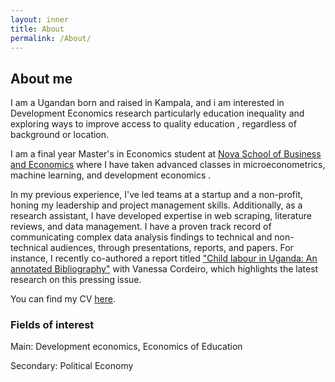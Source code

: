 ```yaml
---
layout: inner
title: About
permalink: /About/
---
```

## About me
I am a Ugandan born and raised in Kampala, and i am interested in Development Economics research particularly education inequality and exploring ways to improve access to quality education , regardless of background or location.
 
I am a final year Master's in Economics student at [Nova School of Business and Economics](https://www.novasbe.unl.pt/en/programs/masters/economics/program) where I have taken advanced classes in microeconometrics, machine learning, and development economics .

In my previous experience, I've led teams at a startup and a non-profit, honing my leadership and project management skills. Additionally, as a research assistant, I have developed expertise in web scraping, literature reviews, and data management. I have a proven track record of communicating complex data analysis findings to technical and non-technical audiences, through presentations, reports, and papers. For instance, I recently co-authored a report titled ["Child labour in Uganda: An annotated Bibliography"](Uganda-1.pdf) with Vanessa Cordeiro, which highlights the latest research on this pressing issue.

You can find my CV [here]().

### Fields of interest

Main: Development economics, Economics of Education 

Secondary: Political Economy

